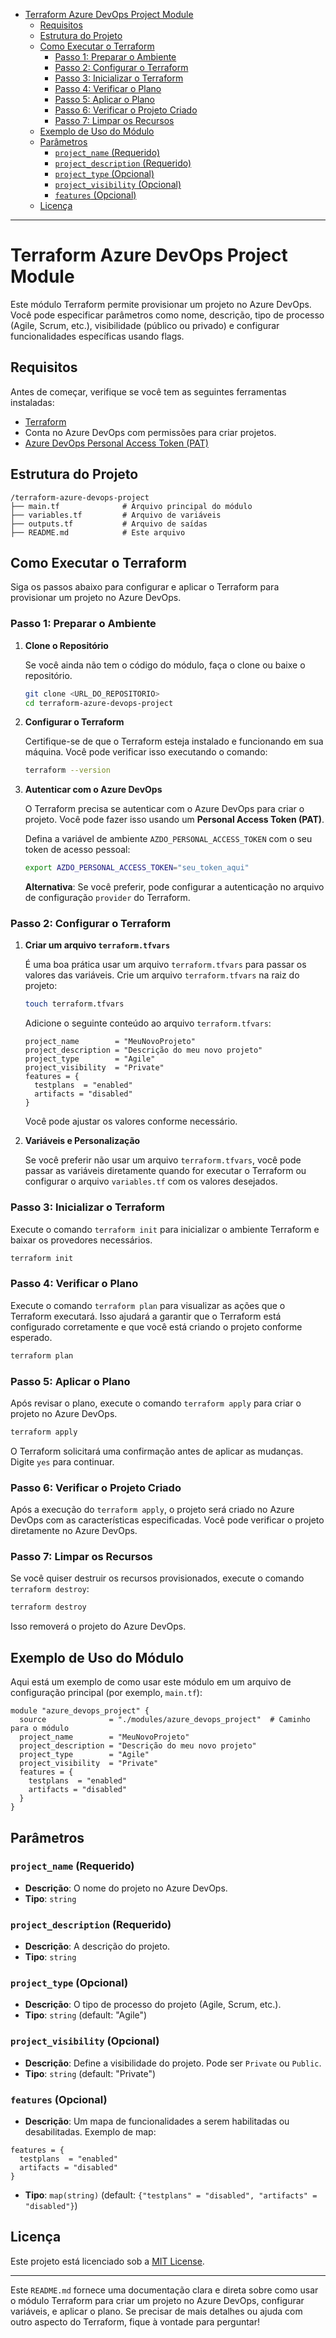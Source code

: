 - [Terraform Azure DevOps Project Module](#terraform-azure-devops-project-module)
  - [Requisitos](#requisitos)
  - [Estrutura do Projeto](#estrutura-do-projeto)
  - [Como Executar o Terraform](#como-executar-o-terraform)
    - [Passo 1: Preparar o Ambiente](#passo-1-preparar-o-ambiente)
    - [Passo 2: Configurar o Terraform](#passo-2-configurar-o-terraform)
    - [Passo 3: Inicializar o Terraform](#passo-3-inicializar-o-terraform)
    - [Passo 4: Verificar o Plano](#passo-4-verificar-o-plano)
    - [Passo 5: Aplicar o Plano](#passo-5-aplicar-o-plano)
    - [Passo 6: Verificar o Projeto Criado](#passo-6-verificar-o-projeto-criado)
    - [Passo 7: Limpar os Recursos](#passo-7-limpar-os-recursos)
  - [Exemplo de Uso do Módulo](#exemplo-de-uso-do-módulo)
  - [Parâmetros](#parâmetros)
    - [`project_name` (Requerido)](#project_name-requerido)
    - [`project_description` (Requerido)](#project_description-requerido)
    - [`project_type` (Opcional)](#project_type-opcional)
    - [`project_visibility` (Opcional)](#project_visibility-opcional)
    - [`features` (Opcional)](#features-opcional)
  - [Licença](#licença)

---

# Terraform Azure DevOps Project Module

Este módulo Terraform permite provisionar um projeto no Azure DevOps. Você pode especificar parâmetros como nome, descrição, tipo de processo (Agile, Scrum, etc.), visibilidade (público ou privado) e configurar funcionalidades específicas usando flags.

## Requisitos

Antes de começar, verifique se você tem as seguintes ferramentas instaladas:

- [Terraform](https://www.terraform.io/downloads.html)
- Conta no Azure DevOps com permissões para criar projetos.
- [Azure DevOps Personal Access Token (PAT)](https://learn.microsoft.com/en-us/azure/devops/organizations/accounts/use-personal-access-tokens-to-authenticate)

## Estrutura do Projeto

```
/terraform-azure-devops-project
├── main.tf              # Arquivo principal do módulo
├── variables.tf         # Arquivo de variáveis
├── outputs.tf           # Arquivo de saídas
├── README.md            # Este arquivo
```

## Como Executar o Terraform

Siga os passos abaixo para configurar e aplicar o Terraform para provisionar um projeto no Azure DevOps.

### Passo 1: Preparar o Ambiente

1. **Clone o Repositório**

   Se você ainda não tem o código do módulo, faça o clone ou baixe o repositório.

   ```bash
   git clone <URL_DO_REPOSITORIO>
   cd terraform-azure-devops-project
   ```

2. **Configurar o Terraform**

   Certifique-se de que o Terraform esteja instalado e funcionando em sua máquina. Você pode verificar isso executando o comando:

   ```bash
   terraform --version
   ```

3. **Autenticar com o Azure DevOps**

   O Terraform precisa se autenticar com o Azure DevOps para criar o projeto. Você pode fazer isso usando um **Personal Access Token (PAT)**.

   Defina a variável de ambiente `AZDO_PERSONAL_ACCESS_TOKEN` com o seu token de acesso pessoal:

   ```bash
   export AZDO_PERSONAL_ACCESS_TOKEN="seu_token_aqui"
   ```

   **Alternativa**: Se você preferir, pode configurar a autenticação no arquivo de configuração `provider` do Terraform.

### Passo 2: Configurar o Terraform

1. **Criar um arquivo `terraform.tfvars`**

   É uma boa prática usar um arquivo `terraform.tfvars` para passar os valores das variáveis. Crie um arquivo `terraform.tfvars` na raiz do projeto:

   ```bash
   touch terraform.tfvars
   ```

   Adicione o seguinte conteúdo ao arquivo `terraform.tfvars`:

   ```hcl
   project_name        = "MeuNovoProjeto"
   project_description = "Descrição do meu novo projeto"
   project_type        = "Agile"
   project_visibility  = "Private"
   features = {
     testplans  = "enabled"
     artifacts = "disabled"
   }
   ```

   Você pode ajustar os valores conforme necessário.

2. **Variáveis e Personalização**

   Se você preferir não usar um arquivo `terraform.tfvars`, você pode passar as variáveis diretamente quando for executar o Terraform ou configurar o arquivo `variables.tf` com os valores desejados.

### Passo 3: Inicializar o Terraform

Execute o comando `terraform init` para inicializar o ambiente Terraform e baixar os provedores necessários.

```bash
terraform init
```

### Passo 4: Verificar o Plano

Execute o comando `terraform plan` para visualizar as ações que o Terraform executará. Isso ajudará a garantir que o Terraform está configurado corretamente e que você está criando o projeto conforme esperado.

```bash
terraform plan
```

### Passo 5: Aplicar o Plano

Após revisar o plano, execute o comando `terraform apply` para criar o projeto no Azure DevOps.

```bash
terraform apply
```

O Terraform solicitará uma confirmação antes de aplicar as mudanças. Digite `yes` para continuar.

### Passo 6: Verificar o Projeto Criado

Após a execução do `terraform apply`, o projeto será criado no Azure DevOps com as características especificadas. Você pode verificar o projeto diretamente no Azure DevOps.

### Passo 7: Limpar os Recursos

Se você quiser destruir os recursos provisionados, execute o comando `terraform destroy`:

```bash
terraform destroy
```

Isso removerá o projeto do Azure DevOps.

## Exemplo de Uso do Módulo

Aqui está um exemplo de como usar este módulo em um arquivo de configuração principal (por exemplo, `main.tf`):

```hcl
module "azure_devops_project" {
  source              = "./modules/azure_devops_project"  # Caminho para o módulo
  project_name        = "MeuNovoProjeto"
  project_description = "Descrição do meu novo projeto"
  project_type        = "Agile"
  project_visibility  = "Private"
  features = {
    testplans  = "enabled"
    artifacts = "disabled"
  }
}
```

## Parâmetros

### `project_name` (Requerido)

- **Descrição**: O nome do projeto no Azure DevOps.
- **Tipo**: `string`

### `project_description` (Requerido)

- **Descrição**: A descrição do projeto.
- **Tipo**: `string`

### `project_type` (Opcional)

- **Descrição**: O tipo de processo do projeto (Agile, Scrum, etc.).
- **Tipo**: `string` (default: "Agile")

### `project_visibility` (Opcional)

- **Descrição**: Define a visibilidade do projeto. Pode ser `Private` ou `Public`.
- **Tipo**: `string` (default: "Private")

### `features` (Opcional)

- **Descrição**: Um mapa de funcionalidades a serem habilitadas ou desabilitadas. Exemplo de map:
  
```hcl
features = {
  testplans  = "enabled"
  artifacts = "disabled"
}
```

- **Tipo**: `map(string)` (default: `{"testplans" = "disabled", "artifacts" = "disabled"}`)

## Licença

Este projeto está licenciado sob a [MIT License](LICENSE).

---

Este `README.md` fornece uma documentação clara e direta sobre como usar o módulo Terraform para criar um projeto no Azure DevOps, configurar variáveis, e aplicar o plano. Se precisar de mais detalhes ou ajuda com outro aspecto do Terraform, fique à vontade para perguntar!